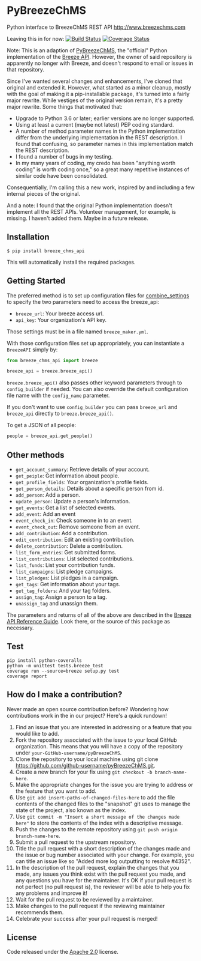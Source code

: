 PyBreezeChMS
=================

Python interface to BreezeChMS REST API http://www.breezechms.com

Leaving this in for now:
[![Build Status](https://travis-ci.org/alexortizrosado/pyBreezeChMS.svg?branch=master)](https://travis-ci.org/alexortizrosado/pyBreezeChMS) [![Coverage Status](https://coveralls.io/repos/alexortizrosado/pyBreezeChMS/badge.png)](https://coveralls.io/r/aortiz32/pyBreezeChMS)

Note: This is an adaption of [PyBreezeChMS](https://github.com/alexortizrosado/pyBreezeChMS),
the "official" Python implementation of the [Breeze API](https://app.breezechms.com/api).
However, the owner of said repository is apparently no longer with Breeze,
and doesn't respond to email or issues in that repository.

Since I've wanted several changes and enhancements, I've cloned that original
and extended it. However, what started as a minor cleanup, mostly with
the goal of making it a pip-installable package, it's turned into a
fairly major rewrite. While vestiges of the original version remain, it's
a pretty major rewrite. Some things that motivated that:
* Upgrade to Python 3.6 or later; earlier versions are no longer supported.
* Using at least a current (maybe not latest) PEP coding standard.
* A number of method parameter names in the Python implementation differ
from the underlying implementation in the REST description. I found
that confusing, so parameter names in this implementation match the
REST description.
* I found a number of bugs in my testing.
* In my many years of coding, my credo has been "anything worth coding"
is worth coding once," so a great many repetitive instances of
similar code have been consolidated.

Consequentially, I'm calling this a new work, inspired by and including
a few internal pieces of the original.

And a note: I found that the original Python implementation doesn't
implement all the REST APIs. Volunteer management, for example, is
missing. I haven't added them. Maybe in a future release.

## Installation

    $ pip install breeze_chms_api

This will automatically install the required packages.

## Getting Started

The preferred method is to set up configuration files 
for [combine_settings](https://pypi.org/project/combine-settings/)
to specify the two parameters need to access the breeze_api:
* `breeze_url`: Your breeze access url.
* `api_key`: Your organization's API key.

Those settings must be in a file named `breeze_maker.yml`.

With those configuration files set up appropriately, you can instantiate
a `BreezeAPI` simply by:

```python
from breeze_chms_api import breeze

breeze_api = breeze.breeze_api()
```

`breeze.breeze_api()` also passes other keyword parameters through to `config_builder`
if needed. You can also override the default configuration file name with
the `config_name` parameter.

If you don't want to use `config_builder` you can pass `breeze_url` and `breeze_api`
directly to `breeze.breeze_api()`.


To get a JSON of all people:

```python
people = breeze_api.get_people()
```

## Other methods

* `get_account_summary`: Retrieve details of your account.
* `get_peiple`: Get information about people.
* `get_profile_fields`: Your organization's profile fields.
* `get_person_details`: Details about a specific person from id.
* `add_person`: Add a person.
* `update_person`: Update a person's information.
* `get_events`: Get a list of selected events.
* `add_event`: Add an event
* `event_check_in`: Check someone in to an event.
* `event_check_out`: Remove someone from an event.
* `add_contribution`: Add a contribution.
* `edit_contribution`: Edit an existing contribution.
* `delete_contribution`: Delete a contribution.
* `list_form_entries`: Get submitted forms.
* `list_contributions`: List selected contributions.
* `list_funds`: List your contribution funds.
* `list_campaigns`: List pledge campaigns.
* `list_pledges`: List pledges in a campaign.
* `get_tags`: Get information about your tags.
* `get_tag_folders`: And your tag folders.
* `assign_tag`: Assign a person to a tag.
* `unassign_tag` and unassign them.

The parameters and returns of all of the above are described in the 
[Breeze API Reference Guide](https://app.breezechms.com/api). Look there,
or the source of this package as necessary.

## Test
    pip install python-coveralls
    python -m unittest tests.breeze_test
    coverage run --source=breeze setup.py test
    coverage report

## How do I make a contribution?
Never made an open source contribution before? Wondering how contributions work in the in our project? Here's a quick rundown!

1. Find an issue that you are interested in addressing or a feature that you would like to add.
2. Fork the repository associated with the issue to your local GitHub organization. This means that you will have a copy of the repository under `your-GitHub-username/pyBreezeChMS`.
3. Clone the repository to your local machine using git clone https://github.com/github-username/pyBreezeChMS.git.
4. Create a new branch for your fix using `git checkout -b branch-name-here`.
5. Make the appropriate changes for the issue you are trying to address or the feature that you want to add.
6. Use `git add insert-paths-of-changed-files-here` to add the file contents of the changed files to the "snapshot" git uses to manage the state of the project, also known as the index.
7. Use `git commit -m "Insert a short message of the changes made here"` to store the contents of the index with a descriptive message.
8. Push the changes to the remote repository using `git push origin branch-name-here`.
9. Submit a pull request to the upstream repository.
10. Title the pull request with a short description of the changes made and the issue or bug number associated with your change. For example, you can title an issue like so "Added more log outputting to resolve #4352".
11. In the description of the pull request, explain the changes that you made, any issues you think exist with the pull request you made, and any questions you have for the maintainer. It's OK if your pull request is not perfect (no pull request is), the reviewer will be able to help you fix any problems and improve it!
12. Wait for the pull request to be reviewed by a maintainer.
13. Make changes to the pull request if the reviewing maintainer recommends them.
14. Celebrate your success after your pull request is merged!

## License

Code released under the [Apache 2.0](https://github.com/aortiz32/pyBreezeChMS/blob/master/LICENSE) license.
